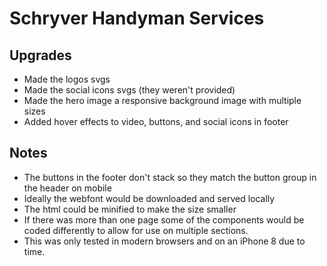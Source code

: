 
# Schryver Handyman Services

## Upgrades
- Made the logos svgs 
- Made the social icons svgs (they weren't provided)
- Made the hero image a responsive background image with multiple sizes
- Added hover effects to video, buttons, and social icons in footer

## Notes
- The buttons in the footer don't stack so they match the button group in the header on mobile
- Ideally the webfont would be downloaded and served locally
- The html could be minified to make the size smaller
- If there was more than one page some of the components would be coded differently to allow for use on multiple sections.
- This was only tested in modern browsers and on an iPhone 8 due to time.